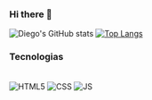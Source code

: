 ### Hi there 👋

![Diego's GitHub stats](https://github-readme-stats.vercel.app/api?username=DiegoInacio4&show_icons=true&theme=radical)
[![Top Langs](https://github-readme-stats.vercel.app/api/top-langs/?username=DiegoInacio4)](https://github.com/anuraghazra/github-readme-stats)

### Tecnologias 
<div style="display: inline-block"><br/>
  <img align="center" alt="HTML5" src="https://img.shields.io/badge/HTML5-E34F26?style=for-the-badge&logo=html5&logoColor=white"/>
  <img align="center" alt="CSS" src="https://img.shields.io/badge/CSS3-1572B6?style=for-the-badge&logo=css3&logoColor=white"/>
  <img align="center" alt="JS" src="https://img.shields.io/badge/JavaScript-F7DF1E?style=for-the-badge&logo=javascript&logoColor=black"/>
</div>
